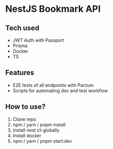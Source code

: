 

# NestJS Bookmark API

## Tech used
  - JWT Auth with Passport
  - Prisma
  - Docker
  - TS

## Features
  - E2E tests of all endpoints with Pactum
  - Scripts for automating dev and test workflow

## How to use?

  1. Clone repo
  2. npm / yarn / pnpm install
  3. Install nest cli globally
  4. Install docker
  5. npm / yarn / pnpm start:dev